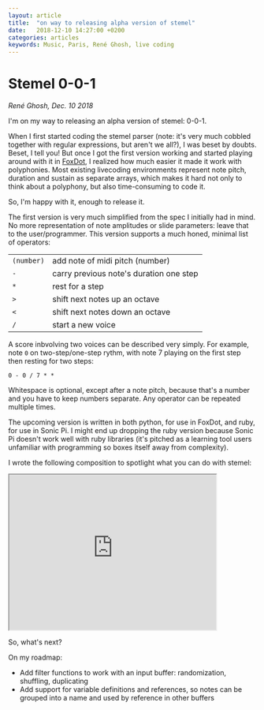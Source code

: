 ```yaml
---
layout: article
title:  "on way to releasing alpha version of stemel"
date:   2018-12-10 14:27:00 +0200
categories: articles
keywords: Music, Paris, René Ghosh, live coding
---
```


# Stemel 0-0-1

_René Ghosh, Dec. 10 2018_

I'm on my way to releasing an alpha version of stemel: 0-0-1.

When I first started coding the stemel parser (note: it's very much cobbled together
with regular expressions, but aren't we all?), I was beset by doubts. Beset, I tell you! 
But once I got the first version working and started playing around with it in 
[FoxDot](http://foxdot.org/), I realized how much easier it made it work with polyphonies. 
Most existing livecoding environments represent note pitch, duration and sustain as 
separate arrays, which makes it hard not only to think about a polyphony, but also time-consuming to code it.

So, I'm happy with it, enough to release it.

The first version is very much simplified from the spec I initially had in mind. 
No more representation of note amplitudes or slide parameters: leave that to the 
user/programmer. This version supports a much honed, minimal list of operators:

|  |  |
| ----| ----|
| `(number)` | add note of midi pitch (number) |
| `-` | carry previous note's duration one step |
| `*` | rest for a step |
| `>` | shift next notes up an octave |
| `<` | shift next notes down an octave |
| `/` | start a new voice |

A score inbvolving two voices can be described very simply. For example, note `0` 
on two-step/one-step rythm, with note 7 playing on the first step then resting for two steps:

```
0 - 0 / 7 * * 
```

Whitespace is optional, except after a note pitch, because that's a number and you 
have to keep numbers separate. Any operator can be repeated multiple times.

The upcoming version is written in both python, for use in FoxDot, and ruby, 
for use in Sonic Pi. I might end up dropping the ruby version because Sonic 
Pi doesn't work well with ruby libraries (it's pitched as a learning tool users 
unfamiliar with programming so boxes itself away from  complexity).

I wrote the following composition to spotlight what you can do with stemel:

<iframe width="420" height="315" src="https://www.youtube.com/embed/K8xmn9BYRTI"></iframe>


So, what's next?

On my roadmap:

- Add filter functions to work with an input buffer: 
randomization, shuffling, duplicating
- Add support for variable definitions and references, so notes can be grouped 
into a name and used by reference in other buffers
